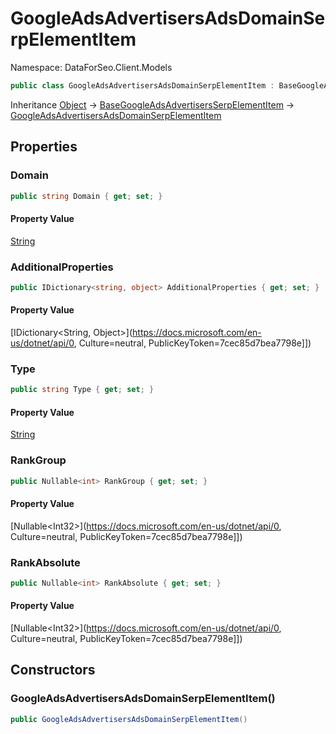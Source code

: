 # GoogleAdsAdvertisersAdsDomainSerpElementItem

Namespace: DataForSeo.Client.Models

```csharp
public class GoogleAdsAdvertisersAdsDomainSerpElementItem : BaseGoogleAdsAdvertisersSerpElementItem
```

Inheritance [Object](https://docs.microsoft.com/en-us/dotnet/api/Object) → [BaseGoogleAdsAdvertisersSerpElementItem](./BaseGoogleAdsAdvertisersSerpElementItem.md) → [GoogleAdsAdvertisersAdsDomainSerpElementItem](./GoogleAdsAdvertisersAdsDomainSerpElementItem.md)

## Properties

### **Domain**

```csharp
public string Domain { get; set; }
```

#### Property Value

[String](https://docs.microsoft.com/en-us/dotnet/api/String)<br>

### **AdditionalProperties**

```csharp
public IDictionary<string, object> AdditionalProperties { get; set; }
```

#### Property Value

[IDictionary&lt;String, Object&gt;](https://docs.microsoft.com/en-us/dotnet/api/0, Culture=neutral, PublicKeyToken=7cec85d7bea7798e]])<br>

### **Type**

```csharp
public string Type { get; set; }
```

#### Property Value

[String](https://docs.microsoft.com/en-us/dotnet/api/String)<br>

### **RankGroup**

```csharp
public Nullable<int> RankGroup { get; set; }
```

#### Property Value

[Nullable&lt;Int32&gt;](https://docs.microsoft.com/en-us/dotnet/api/0, Culture=neutral, PublicKeyToken=7cec85d7bea7798e]])<br>

### **RankAbsolute**

```csharp
public Nullable<int> RankAbsolute { get; set; }
```

#### Property Value

[Nullable&lt;Int32&gt;](https://docs.microsoft.com/en-us/dotnet/api/0, Culture=neutral, PublicKeyToken=7cec85d7bea7798e]])<br>

## Constructors

### **GoogleAdsAdvertisersAdsDomainSerpElementItem()**

```csharp
public GoogleAdsAdvertisersAdsDomainSerpElementItem()
```
